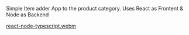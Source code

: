 Simple Item adder App to the product category. Uses React as Frontent & Node as Backend

[react-node-typescript.webm](https://github.com/user-attachments/assets/f8fe563c-ce8e-4915-8b14-668d4e3479e9)
